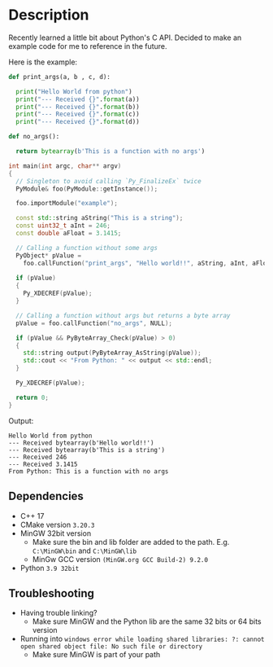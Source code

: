 # Description

Recently learned a little bit about Python's C API. Decided to make an example code for me to reference in the future.

Here is the example:

```python
def print_args(a, b , c, d):

  print("Hello World from python")
  print("--- Received {}".format(a))
  print("--- Received {}".format(b))
  print("--- Received {}".format(c))
  print("--- Received {}".format(d))

def no_args():

  return bytearray(b'This is a function with no args')
```

```c++
int main(int argc, char** argv)
{
  // Singleton to avoid calling `Py_FinalizeEx` twice
  PyModule& foo(PyModule::getInstance());

  foo.importModule("example");

  const std::string aString("This is a string");
  const uint32_t aInt = 246;
  const double aFloat = 3.1415;

  // Calling a function without some args
  PyObject* pValue = 
    foo.callFunction("print_args", "Hello world!!", aString, aInt, aFloat);
  
  if (pValue)
  {
    Py_XDECREF(pValue);
  }

  // Calling a function without args but returns a byte array
  pValue = foo.callFunction("no_args", NULL);

  if (pValue && PyByteArray_Check(pValue) > 0)
  {
    std::string output(PyByteArray_AsString(pValue));
    std::cout << "From Python: " << output << std::endl;
  }

  Py_XDECREF(pValue);

  return 0;
}
```
Output: 
```
Hello World from python
--- Received bytearray(b'Hello world!!')
--- Received bytearray(b'This is a string')
--- Received 246
--- Received 3.1415
From Python: This is a function with no args
```
## Dependencies

+ C++ 17
+ CMake version `3.20.3`
+ MinGW 32bit version
    + Make sure the bin and lib folder are added to the path. E.g. `C:\MinGW\bin` and `C:\MinGW\lib`
    + MinGw GCC version `(MinGW.org GCC Build-2) 9.2.0`
+ Python `3.9 32bit`

## Troubleshooting

+ Having trouble linking?
    + Make sure MinGW and the Python lib are the same 32 bits or 64 bits version
+ Running into `windows error while loading shared libraries: ?: cannot open shared object file: No such file or directory`
    + Make sure MinGW is part of your path